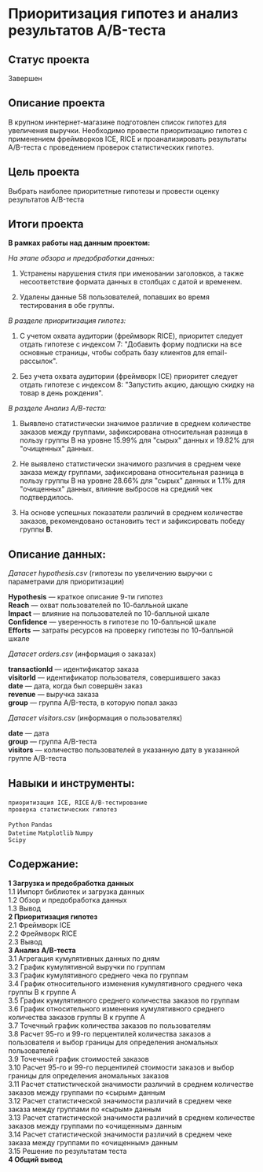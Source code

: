 # Приоритизация гипотез и анализ результатов A/B-теста

## Статус проекта
Завершен

## Описание проекта

В крупном иннтернет-магазине подготовлен список гипотез для увеличения выручки. Необходимо провести приоритизацию гипотез с применением фреймворков ICE, RICE и  проанализировать результаты A/B-теста с проведением проверок статистических гипотез.  

## Цель проекта  

Выбрать наиболее приоритетные гипотезы и провести оценку результатов A/B-теста  

## Итоги проекта  

**В рамках работы над данным проектом:**

*На этапе обзора и предобработки данных:*  

1. Устранены нарушения стиля при именовании заголовков, а также несоответствие формата данных в столбцах с датой и временем.  

2. Удалены данные 58 пользователей, попавших во время тестирования в обе группы.  

*В разделе приоритизация гипотез:*  

1. С учетом охвата аудитории (фреймворк RICE), приоритет следует отдать гипотезе с индексом 7: "Добавить форму подписки на все основные страницы, чтобы собрать базу клиентов для email-рассылок".  

2. Без учета охвата аудитории (фреймворк ICE) приоритет следует отдать гипотезе с индексом 8: "Запустить акцию, дающую скидку на товар в день рождения".  

*В разделе Анализ А/В-теста:*  

1. Выявлено статистически значимое различие в среднем количестве заказов между группами, зафиксирована относительная разница в пользу группы В на уровне 15.99% для "сырых" данных и 19.82% для "очищенных" данных.  

2. Не выявлено статистически значимого различия в среднем чеке заказа между группами, зафиксирована относительная разница в пользу группы В на уровне 28.66% для "сырых" данных и 1.1% для "очищенных" данных, влияние выбросов на средний чек подтвердилось.  

3. На основе успешных показатели различий в среднем количестве заказов, рекомендовано остановить тест и зафиксировать победу группы **В**.  

## Описание данных:  

*Датасет hypothesis.csv* (гипотезы по увеличению выручки с параметрами для приоритизации)  

**Hypothesis** — краткое описание 9-ти гипотез  
**Reach** — охват пользователей по 10-балльной шкале  
**Impact** — влияние на пользователей по 10-балльной шкале  
**Confidence** — уверенность в гипотезе по 10-балльной шкале  
**Efforts** — затраты ресурсов на проверку гипотезы по 10-балльной шкале     

*Датасет orders.csv* (информация о заказах)  

**transactionId** — идентификатор заказа    
**visitorId** — идентификатор пользователя, совершившего заказ  
**date** — дата, когда был совершён заказ  
**revenue** — выручка заказа  
**group** — группа A/B-теста, в которую попал заказ  

*Датасет visitors.csv* (информация о пользователях) 

**date** — дата  
**group** — группа A/B-теста  
**visitors** — количество пользователей в указанную дату в указанной группе A/B-теста  

## Навыки и инструменты:

`приоритизация ICE, RICE`
`A/B-тестирование`  
`проверка статистических гипотез`   

`Python` 
`Pandas`  
`Datetime` 
`Matplotlib` 
`Numpy`  
`Scipy`   

## Содержание:  

**1 Загрузка и предобработка данных**  
1.1 Импорт библиотек и загрузка данных  
1.2 Обзор и предобработка данных  
1.3 Вывод  
**2 Приоритизация гипотез**  
2.1 Фреймворк ICE  
2.2 Фреймворк RICE  
2.3 Вывод  
**3 Анализ A/B-теста**  
3.1 Агрегация кумулятивных данных по дням  
3.2 График кумулятивной выручки по группам  
3.3 График кумулятивного среднего чека по группам  
3.4 График относительного изменения кумулятивного среднего чека группы B к группе A  
3.5 График кумулятивного среднего количества заказов по группам  
3.6 График относительного изменения кумулятивного среднего количества заказов группы B к группе A  
3.7 Точечный график количества заказов по пользователям  
3.8 Расчет 95-го и 99-го перцентилей количества заказов а пользователя и выбор границы для определения аномальных пользователей  
3.9 Точечный график стоимостей заказов  
3.10 Расчет 95-го и 99-го перцентилей стоимости заказов и выбор границы для определения аномальных заказов  
3.11 Расчет статистической значимости различий в среднем количестве заказов между группами по «сырым» данным  
3.12 Расчет статистической значимости различий в среднем чеке заказа между группами по «сырым» данным  
3.13 Расчет статистической значимости различий в среднем количестве заказов между группами по «очищенным» данным  
3.14 Расчет статистической значимости различий в среднем чеке заказа между группами по «очищенным» данным  
3.15 Решение по результатам теста  
**4 Общий вывод**  
